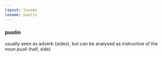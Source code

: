 ```yaml
---
layout: lexeme
lexeme: puolin
---
```


###  puolin 
usually seen as adverb (sides), but can be analysed as instructive of the noun *puoli* (half, side)

